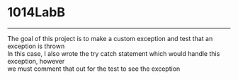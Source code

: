 # 1014LabB
___________

The goal of this project is to make a custom exception and test that an exception is thrown   
In this case, I also wrote the try catch statement which would handle this exception, however   
we must comment that out for the test to see the exception
